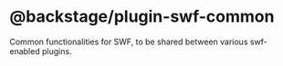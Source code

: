 # @backstage/plugin-swf-common

Common functionalities for SWF, to be shared between various swf-enabled plugins.
